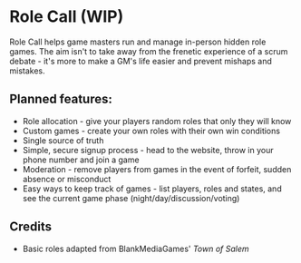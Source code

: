 # Role Call (WIP)

Role Call helps game masters run and manage in-person hidden role games. The aim isn't to take away from the frenetic experience of a scrum debate - it's more to make a GM's life easier and prevent mishaps and mistakes.

## Planned features:

- Role allocation - give your players random roles that only they will know
- Custom games - create your own roles with their own win conditions
- Single source of truth
- Simple, secure signup process - head to the website, throw in your phone number and join a game
- Moderation - remove players from games in the event of forfeit, sudden absence or misconduct
- Easy ways to keep track of games - list players, roles and states, and see the current game phase (night/day/discussion/voting)

## Credits

- Basic roles adapted from BlankMediaGames' *Town of Salem*

